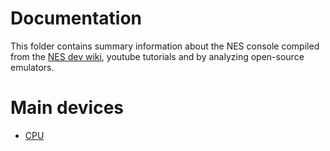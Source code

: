 # Documentation

This folder contains summary information about the NES console compiled from the [NES dev wiki](http://wiki.nesdev.com/), youtube tutorials and by analyzing open-source emulators.

# Main devices

- [CPU](CPU.md)

